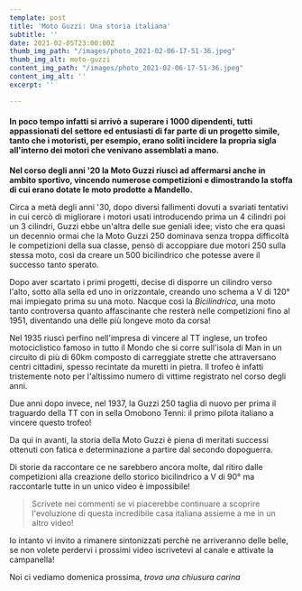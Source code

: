 ```yaml
---
template: post
title: 'Moto Guzzi: Una storia italiana'
subtitle: ''
date: 2021-02-05T23:00:00Z
thumb_img_path: "/images/photo_2021-02-06-17-51-36.jpeg"
thumb_img_alt: moto-guzzi
content_img_path: "/images/photo_2021-02-06-17-51-36.jpeg"
content_img_alt: ''
excerpt: ''

---
```

#### In poco tempo infatti si arrivò a superare i 1000 dipendenti, tutti appassionati del settore ed entusiasti di far parte di un progetto simile, tanto che i motoristi, per esempio, erano soliti incidere la propria sigla all'interno dei motori che venivano assemblati a mano.

**Nel corso degli anni '20 la Moto Guzzi riuscì ad affermarsi anche in ambito sportivo, vincendo numerose competizioni e dimostrando la stoffa di cui erano dotate le moto prodotte a Mandello.**

Circa a metà degli anni '30, dopo diversi fallimenti dovuti a svariati tentativi in cui cercò di migliorare i motori usati introducendo prima un 4 cilindri poi un 3 cilindri, Guzzi ebbe un'altra delle sue geniali idee; visto che era quasi un decennio ormai che la Moto Guzzi 250 dominava senza troppa difficoltà le competizioni della sua classe, pensò di accoppiare due motori 250 sulla stessa moto, così da creare un 500 bicilindrico che potesse avere il successo tanto sperato.

Dopo aver scartato i primi progetti, decise di disporre un cilindro verso l'alto, sotto alla sella ed uno in orizzontale, creando uno schema a V di 120° mai impiegato prima su una moto. Nacque così la _Bicilindrica_, una moto tanto controversa quanto affascinante che resterà nelle competizioni fino al 1951, diventando una delle più longeve moto da corsa!

Nel 1935 riuscì perfino nell'impresa di vincere al TT inglese, un trofeo motociclistico famoso in tutto il Mondo che si corre sull'isola di Man in un circuito di più di 60km composto di carreggiate strette che attraversano centri cittadini, spesso recintate da muretti in pietra. Il trofeo è infatti tristemente noto per l'altissimo numero di vittime registrato nel corso degli anni.

Due anni dopo invece, nel 1937, la Guzzi 250 taglia di nuovo per prima il traguardo della TT con in sella Omobono Tenni: il primo pilota italiano a vincere questo trofeo!

Da qui in avanti, la storia della Moto Guzzi è piena di meritati successi ottenuti con fatica e determinazione a partire dal secondo dopoguerra.

Di storie da raccontare ce ne sarebbero ancora molte, dal ritiro dalle competizioni alla creazione dello storico bicilindrico a V di 90° ma raccontarle tutte in un unico video è impossibile!

> Scrivete nei commenti se vi piacerebbe continuare a scoprire l'evoluzione di questa incredibile casa italiana assieme a me in un altro video!

Io intanto vi invito a rimanere sintonizzati perchè ne arriveranno delle belle, se non volete perdervi i prossimi video iscrivetevi al canale e attivate la campanella!

Noi ci vediamo domenica prossima, *trova una chiusura carina*